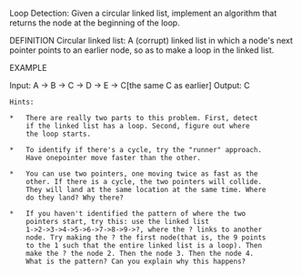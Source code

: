 Loop Detection: Given a circular linked list, implement an
algorithm that returns the node at the beginning of the loop.

DEFINITION
Circular linked list: A (corrupt) linked list in which a node's
next pointer points to an earlier node, so as to make a loop in
the linked list.

EXAMPLE

Input:  A -> B -> C -> D -> E -> C[the same C as earlier]
Output: C

    Hints:

    *   There are really two parts to this problem. First, detect
        if the linked list has a loop. Second, figure out where
        the loop starts.

    *   To identify if there's a cycle, try the "runner" approach.
        Have onepointer move faster than the other.

    *   You can use two pointers, one moving twice as fast as the
        other. If there is a cycle, the two pointers will collide.
        They will land at the same location at the same time. Where
        do they land? Why there?

    *   If you haven't identified the pattern of where the two
        pointers start, try this: use the linked list
        1->2->3->4->5->6->7->8->9->?, where the ? links to another
        node. Try making the ? the first node(that is, the 9 points
        to the 1 such that the entire linked list is a loop). Then
        make the ? the node 2. Then the node 3. Then the node 4.
        What is the pattern? Can you explain why this happens?
